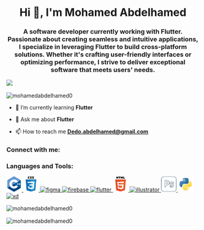 <h1 align="center">Hi 👋, I'm Mohamed Abdelhamed</h1>
<h3 align="center">A software developer currently working with Flutter. Passionate about creating seamless and intuitive applications, I specialize in leveraging Flutter to build cross-platform solutions. Whether it's crafting user-friendly interfaces or optimizing performance, I strive to deliver exceptional software that meets users' needs.</h3>
 <a href="https://wakatime.com/@a6fde574-3cbb-4d4d-a769-19a48e2aaf9e"><img src="https://wakatime.com/badge/user/a6fde574-3cbb-4d4d-a769-19a48e2aaf9e.svg"></a>
<p align="left"> <img src="https://komarev.com/ghpvc/?username=mohamedabdelhamed0&label=Profile%20views&color=0e75b6&style=flat" alt="mohamedabdelhamed0" /> </p>

- 🌱 I’m currently learning **Flutter**

- 💬 Ask me about **Flutter**

- 📫 How to reach me **Dedo.abdelhamed@gmail.com**

<h3 align="left">Connect with me:</h3>
<p align="left">
</p>

<h3 align="left">Languages and Tools:</h3>
<p align="left"> <a href="https://www.w3schools.com/cpp/" target="_blank" rel="noreferrer"> <img src="https://raw.githubusercontent.com/devicons/devicon/master/icons/cplusplus/cplusplus-original.svg" alt="cplusplus" width="40" height="40"/> </a> <a href="https://www.w3schools.com/css/" target="_blank" rel="noreferrer"> <img src="https://raw.githubusercontent.com/devicons/devicon/master/icons/css3/css3-original-wordmark.svg" alt="css3" width="40" height="40"/> </a> <a href="https://www.figma.com/" target="_blank" rel="noreferrer"> <img src="https://www.vectorlogo.zone/logos/figma/figma-icon.svg" alt="figma" width="40" height="40"/> </a> <a href="https://firebase.google.com/" target="_blank" rel="noreferrer"> <img src="https://www.vectorlogo.zone/logos/firebase/firebase-icon.svg" alt="firebase" width="40" height="40"/> </a> <a href="https://flutter.dev" target="_blank" rel="noreferrer"> <img src="https://www.vectorlogo.zone/logos/flutterio/flutterio-icon.svg" alt="flutter" width="40" height="40"/> </a> <a href="https://www.w3.org/html/" target="_blank" rel="noreferrer"> <img src="https://raw.githubusercontent.com/devicons/devicon/master/icons/html5/html5-original-wordmark.svg" alt="html5" width="40" height="40"/> </a> <a href="https://www.adobe.com/in/products/illustrator.html" target="_blank" rel="noreferrer"> <img src="https://www.vectorlogo.zone/logos/adobe_illustrator/adobe_illustrator-icon.svg" alt="illustrator" width="40" height="40"/> </a> <a href="https://www.photoshop.com/en" target="_blank" rel="noreferrer"> <img src="https://raw.githubusercontent.com/devicons/devicon/master/icons/photoshop/photoshop-line.svg" alt="photoshop" width="40" height="40"/> </a> <a href="https://www.python.org" target="_blank" rel="noreferrer"> <img src="https://raw.githubusercontent.com/devicons/devicon/master/icons/python/python-original.svg" alt="python" width="40" height="40"/> </a> <a href="https://www.adobe.com/products/xd.html" target="_blank" rel="noreferrer"> <img src="https://cdn.worldvectorlogo.com/logos/adobe-xd.svg" alt="xd" width="40" height="40"/> </a> </p>

<p><img align="center" src="https://github-readme-stats.vercel.app/api/top-langs?username=mohamedabdelhamed0&show_icons=true&locale=en&layout=compact" alt="mohamedabdelhamed0" /></p>

<p><img align="center" src="https://github-readme-streak-stats.herokuapp.com/?user=mohamedabdelhamed0&" alt="mohamedabdelhamed0" /></p>
